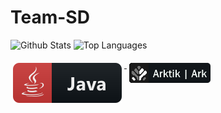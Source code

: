 # Team-SD

 ![Github Stats](https://github-readme-stats.vercel.app/api?username=ArkSourcer&count_private=true&show_icons=true&include_all_commits=true&hide_border=true&count_private=true&theme=gotham)
  ![Top Languages](https://github-readme-stats.vercel.app/api/top-langs/?username=ArkSourcer&show_icons=true&include_all_commits=true&hide_border=true&count_private=true&theme=gotham&langs_count=10)
</details>
<a href="#">
    <img src="svg/lang/java.svg" alt="java" style="vertical-align:top; margin:6px 4px">
  </a>  <img src="svg/mods/arktik.svg" alt="ark" style="vertical-align:top; margin:6px 4px">
  </a>  



